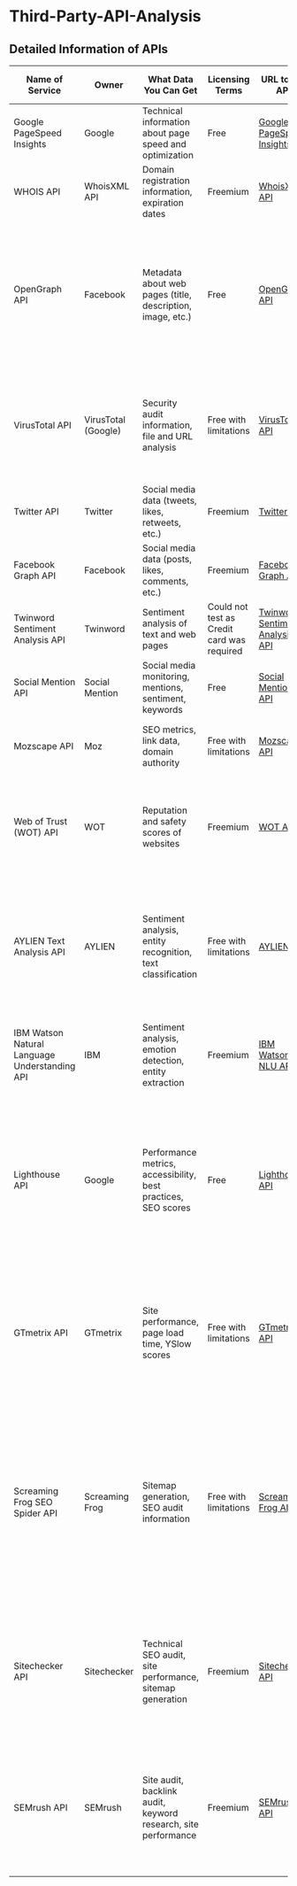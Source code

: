 # Third-Party-API-Analysis

## Detailed Information of APIs

| Name of Service                               | Owner               | What Data You Can Get                                          | Licensing Terms                            | URL to the API                                                                                    | Suitable for Commercial Use | Notes                                               | More Info                                                                                                                                                                                                                                                                                                                                                  |
| --------------------------------------------- | ------------------- | -------------------------------------------------------------- | ------------------------------------------ | ------------------------------------------------------------------------------------------------- | --------------------------- | --------------------------------------------------- | ---------------------------------------------------------------------------------------------------------------------------------------------------------------------------------------------------------------------------------------------------------------------------------------------------------------------------------------------------------- |
| Google PageSpeed Insights                     | Google              | Technical information about page speed and optimization        | Free                                       | [Google PageSpeed Insights API](https://developers.google.com/speed/docs/insights/v5/get-started) | Yes                         | Comprehensive performance insights.                 | Information about google api is [here](https://www.googleapis.com/pagespeedonline/v5/runPagespeed?url=https://kalibro.io&strategy=mobile)                                                                                                                                                                                                                  |
| WHOIS API                                     | WhoisXML API        | Domain registration information, expiration dates              | Freemium                                   | [WhoisXML API](https://www.whoisxmlapi.com/docs)                                                  | Yes                         | Useful for domain-related data.                     |
| OpenGraph API                                 | Facebook            | Metadata about web pages (title, description, image, etc.)     | Free                                       | [OpenGraph API](https://ogp.me/)                                                                  | Yes                         | Enhances social media sharing features.             | In this api, there should be tags and Metadata about web pages such as title, description, image, URL, and more. that are included in html like [this](https://developers.facebook.com/docs/sharing/webmasters)                                                                                                                                            |
| VirusTotal API                                | VirusTotal (Google) | Security audit information, file and URL analysis              | Free with limitations                      | [VirusTotal API](https://developers.virustotal.com/reference)                                     | No                          | Limited free tier, comprehensive security insights. | Security audit information, file and URL analysis for malware and other threats and more information is [here]()                                                                                                                                                                                                                                           |
| Twitter API                                   | Twitter             | Social media data (tweets, likes, retweets, etc.)              | Freemium                                   | [Twitter API](https://developer.twitter.com/en/docs/twitter-api)                                  | Yes                         | Access to Twitter data, rate limits apply.          | the pricing info is [here](https://developer.x.com/en/docs/twitter-api/getting-started/about-twitter-api)                                                                                                                                                                                                                                                  |
| Facebook Graph API                            | Facebook            | Social media data (posts, likes, comments, etc.)               | Freemium                                   | [Facebook Graph API](https://developers.facebook.com/docs/graph-api/)                             | Yes                         | Rich social media data, usage limits apply.         |
| Twinword Sentiment Analysis API               | Twinword            | Sentiment analysis of text and web pages                       | Could not test as Credit card was required | [Twinword Sentiment Analysis API](https://www.twinword.com/api/sentiment-analysis.php)            | Yes                         | Basic sentiment analysis, limitations on free tier. | the detailed information from aws marketplace [here](https://aws.amazon.com/marketplace/pp/prodview-szskhi4z2pohw?sr=0-1&ref_=beagle&applicationId=AWSMPContessa)                                                                                                                                                                                          |
| Social Mention API                            | Social Mention      | Social media monitoring, mentions, sentiment, keywords         | Free                                       | [Social Mention API](http://api.socialmention.com/)                                               | Yes                         | Simple social media monitoring.                     | Unclear api                                                                                                                                                                                                                                                                                                                                                |
| Mozscape API                                  | Moz                 | SEO metrics, link data, domain authority                       | Free with limitations                      | [Mozscape API](https://moz.com/products/api)                                                      | Yes                         | Comprehensive SEO data, limited free tier.          | Moz API forced to update the billing info to use for free.                                                                                                                                                                                                                                                                                                 |
| Web of Trust (WOT) API                        | WOT                 | Reputation and safety scores of websites                       | Freemium                                   | [WOT API](https://www.mywot.com/en/developer)                                                     | Yes                         | Trust and safety metrics, rate limits apply.        | This Api can be used from the web page for free but to integrate this api, the pricing is [here](https://www.mywot.com/developers)                                                                                                                                                                                                                         |
| AYLIEN Text Analysis API                      | AYLIEN              | Sentiment analysis, entity recognition, text classification    | Free with limitations                      | [AYLIEN API](https://docs.aylien.com/textapi/)                                                    | Yes                         | Advanced text analysis, limited free tier.          | This api is for search for diffrent parameters and fetch the results of stories using the following [link](https://docs.aylien.com/newsapi/v6/getting-started/#api-endpoints) and takes ID and API key.                                                                                                                                                    |
| IBM Watson Natural Language Understanding API | IBM                 | Sentiment analysis, emotion detection, entity extraction       | Freemium                                   | [IBM Watson NLU API](https://cloud.ibm.com/apidocs/natural-language-understanding)                | Yes                         | Robust text analysis, usage costs may apply.        | This api could not be tested with endpoints as credit card information is required                                                                                                                                                                                                                                                                         |
| Lighthouse API                                | Google              | Performance metrics, accessibility, best practices, SEO scores | Free                                       | [Lighthouse API](https://developers.google.com/web/tools/lighthouse)                              | Yes                         | Integrated with PageSpeed Insights.                 | this api can be collectively used with Google Pagespeed with the same [link](https://www.googleapis.com/pagespeedonline/v5/runPagespeed?url=https://kalibro.io&strategy=mobile). This [Report](https://pagespeed.web.dev/analysis/https-kalibro-io/drs7c5v977?hl=en-US&form_factor=desktop) can be seen of kalibro.io generated from the chrome extension. |
| GTmetrix API                                  | GTmetrix            | Site performance, page load time, YSlow scores                 | Free with limitations                      | [GTmetrix API](https://gtmetrix.com/api/)                                                         | Yes                         | Detailed performance metrics, limited free tier.    | The pricing is [here](https://gtmetrix.com/pricing.html). For free Account, we can test from browser, in order to use APIs, there should be premium membership.                                                                                                                                                                                            |
| Screaming Frog SEO Spider API                 | Screaming Frog      | Sitemap generation, SEO audit information                      | Free with limitations                      | [Screaming Frog API](https://www.screamingfrog.co.uk/seo-spider/api/)                             | Yes                         | Comprehensive SEO audit tool, limited free tier.    | We get account once we purchase an account, the seo-spider is the tool that can be downloaded. The pricing is 199 £ / year. SEO-spider is easy to use and generates a meaningful report.                                                                                                                                                                   |
| Sitechecker API                               | Sitechecker         | Technical SEO audit, site performance, sitemap generation      | Freemium                                   | [Sitechecker API](https://sitechecker.pro/account/plans/)                                         | Yes                         | Useful for technical SEO insights.                  | This API generates a great auditing report for the given URL but unable to download /export without [pricing](https://sitechecker.pro/app/main/pricing).                                                                                                                                                                                                   |
| SEMrush API                                   | SEMrush             | Site audit, backlink audit, keyword research, site performance | Freemium                                   | [SEMrush API](https://www.semrush.com/api/)                                                       | Yes                         | Extensive SEO and marketing data, costs may apply.  | [Pricing](https://www.semrush.com/signup/get-free-trial/) This tool also generates good report about keywords, but forced to upgrade to guru / premium account to work further.                                                                                                                                                                            |
